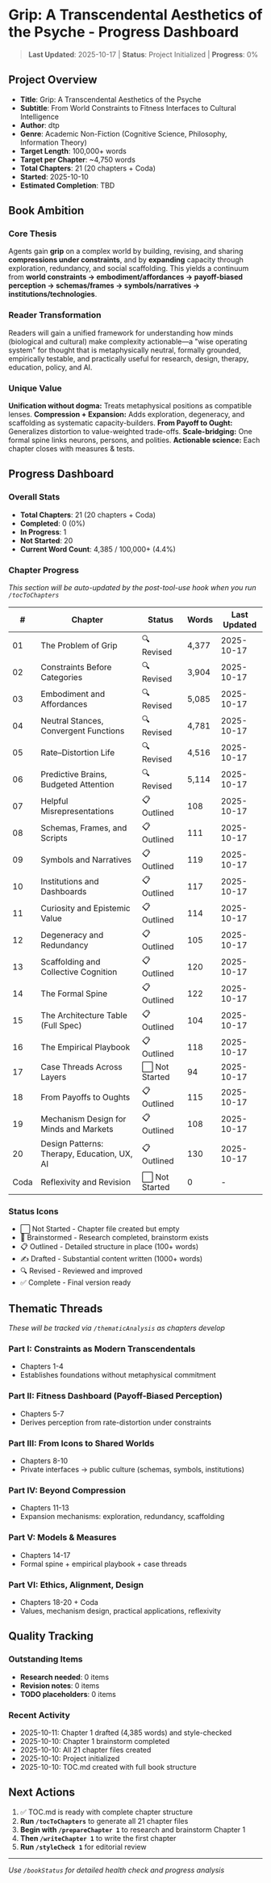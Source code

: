 # Grip: A Transcendental Aesthetics of the Psyche - Progress Dashboard

> **Last Updated**: 2025-10-17 | **Status**: Project Initialized | **Progress**: 0%

## Project Overview
- **Title**: Grip: A Transcendental Aesthetics of the Psyche
- **Subtitle**: From World Constraints to Fitness Interfaces to Cultural Intelligence
- **Author**: dtp
- **Genre**: Academic Non-Fiction (Cognitive Science, Philosophy, Information Theory)
- **Target Length**: 100,000+ words
- **Target per Chapter**: ~4,750 words
- **Total Chapters**: 21 (20 chapters + Coda)
- **Started**: 2025-10-10
- **Estimated Completion**: TBD

## Book Ambition

### Core Thesis
Agents gain **grip** on a complex world by building, revising, and sharing **compressions under constraints**, and by **expanding** capacity through exploration, redundancy, and social scaffolding. This yields a continuum from **world constraints → embodiment/affordances → payoff-biased perception → schemas/frames → symbols/narratives → institutions/technologies**.

### Reader Transformation
Readers will gain a unified framework for understanding how minds (biological and cultural) make complexity actionable—a "wise operating system" for thought that is metaphysically neutral, formally grounded, empirically testable, and practically useful for research, design, therapy, education, policy, and AI.

### Unique Value
**Unification without dogma:** Treats metaphysical positions as compatible lenses. **Compression + Expansion:** Adds exploration, degeneracy, and scaffolding as systematic capacity-builders. **From Payoff to Ought:** Generalizes distortion to value-weighted trade-offs. **Scale-bridging:** One formal spine links neurons, persons, and polities. **Actionable science:** Each chapter closes with measures & tests.

## Progress Dashboard

### Overall Stats
- **Total Chapters**: 21 (20 chapters + Coda)
- **Completed**: 0 (0%)
- **In Progress**: 1
- **Not Started**: 20
- **Current Word Count**: 4,385 / 100,000+ (4.4%)

### Chapter Progress
*This section will be auto-updated by the post-tool-use hook when you run `/tocToChapters`*

| # | Chapter | Status | Words | Last Updated |
|---|---------|--------|-------|-------------|
| 01 | The Problem of Grip | 🔍 Revised | 4,377 | 2025-10-17 |
| 02 | Constraints Before Categories | 🔍 Revised | 3,904 | 2025-10-17 |
| 03 | Embodiment and Affordances | 🔍 Revised | 5,085 | 2025-10-17 |
| 04 | Neutral Stances, Convergent Functions | 🔍 Revised | 4,781 | 2025-10-17 |
| 05 | Rate–Distortion Life | 🔍 Revised | 4,516 | 2025-10-17 |
| 06 | Predictive Brains, Budgeted Attention | 🔍 Revised | 5,114 | 2025-10-17 |
| 07 | Helpful Misrepresentations | 📋 Outlined | 108 | 2025-10-17 |
| 08 | Schemas, Frames, and Scripts | 📋 Outlined | 111 | 2025-10-17 |
| 09 | Symbols and Narratives | 📋 Outlined | 119 | 2025-10-17 |
| 10 | Institutions and Dashboards | 📋 Outlined | 117 | 2025-10-17 |
| 11 | Curiosity and Epistemic Value | 📋 Outlined | 114 | 2025-10-17 |
| 12 | Degeneracy and Redundancy | 📋 Outlined | 105 | 2025-10-17 |
| 13 | Scaffolding and Collective Cognition | 📋 Outlined | 120 | 2025-10-17 |
| 14 | The Formal Spine | 📋 Outlined | 122 | 2025-10-17 |
| 15 | The Architecture Table (Full Spec) | 📋 Outlined | 104 | 2025-10-17 |
| 16 | The Empirical Playbook | 📋 Outlined | 118 | 2025-10-17 |
| 17 | Case Threads Across Layers | ⬜ Not Started | 94 | 2025-10-17 |
| 18 | From Payoffs to Oughts | 📋 Outlined | 115 | 2025-10-17 |
| 19 | Mechanism Design for Minds and Markets | 📋 Outlined | 108 | 2025-10-17 |
| 20 | Design Patterns: Therapy, Education, UX, AI | 📋 Outlined | 130 | 2025-10-17 |
| Coda | Reflexivity and Revision | ⬜ Not Started | 0 | - |

### Status Icons
- ⬜ Not Started - Chapter file created but empty
- 🧠 Brainstormed - Research completed, brainstorm exists
- 📋 Outlined - Detailed structure in place (100+ words)
- ✍️ Drafted - Substantial content written (1000+ words)
- 🔍 Revised - Reviewed and improved
- ✅ Complete - Final version ready

## Thematic Threads
*These will be tracked via `/thematicAnalysis` as chapters develop*

### Part I: Constraints as Modern Transcendentals
- Chapters 1-4
- Establishes foundations without metaphysical commitment

### Part II: Fitness Dashboard (Payoff-Biased Perception)
- Chapters 5-7
- Derives perception from rate-distortion under constraints

### Part III: From Icons to Shared Worlds
- Chapters 8-10
- Private interfaces → public culture (schemas, symbols, institutions)

### Part IV: Beyond Compression
- Chapters 11-13
- Expansion mechanisms: exploration, redundancy, scaffolding

### Part V: Models & Measures
- Chapters 14-17
- Formal spine + empirical playbook + case threads

### Part VI: Ethics, Alignment, Design
- Chapters 18-20 + Coda
- Values, mechanism design, practical applications, reflexivity

## Quality Tracking

### Outstanding Items
- **Research needed**: 0 items
- **Revision notes**: 0 items
- **TODO placeholders**: 0 items

### Recent Activity
- 2025-10-11: Chapter 1 drafted (4,385 words) and style-checked
- 2025-10-10: Chapter 1 brainstorm completed
- 2025-10-10: All 21 chapter files created
- 2025-10-10: Project initialized
- 2025-10-10: TOC.md created with full book structure

## Next Actions
1. ✅ TOC.md is ready with complete chapter structure
2. **Run `/tocToChapters`** to generate all 21 chapter files
3. **Begin with `/prepareChapter 1`** to research and brainstorm Chapter 1
4. **Then `/writeChapter 1`** to write the first chapter
5. **Run `/styleCheck 1`** for editorial review

---

*Use `/bookStatus` for detailed health check and progress analysis*